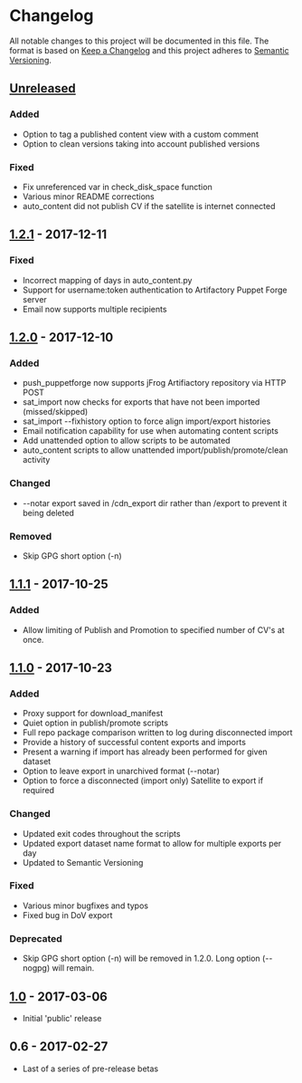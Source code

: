 # Changelog
All notable changes to this project will be documented in this file.
The format is based on [Keep a Changelog](http://keepachangelog.com/en/1.0.0/)
and this project adheres to [Semantic Versioning](http://semver.org/spec/v2.0.0.html).

## [Unreleased]
### Added
- Option to tag a published content view with a custom comment
- Option to clean versions taking into account published versions

### Fixed
- Fix unreferenced var in check_disk_space function
- Various minor README corrections
- auto_content did not publish CV if the satellite is internet connected


## [1.2.1] - 2017-12-11
### Fixed
- Incorrect mapping of days in auto_content.py
- Support for username:token authentication to Artifactory Puppet Forge server
- Email now supports multiple recipients


## [1.2.0] - 2017-12-10
### Added
- push_puppetforge now supports jFrog Artifiactory repository via HTTP POST
- sat_import now checks for exports that have not been imported (missed/skipped)
- sat_import --fixhistory option to force align import/export histories
- Email notification capability for use when automating content scripts
- Add unattended option to allow scripts to be automated
- auto_content scripts to allow unattended import/publish/promote/clean activity

### Changed
- --notar export saved in /cdn_export dir rather than /export to prevent it being deleted

### Removed
- Skip GPG short option (-n)


## [1.1.1] - 2017-10-25
### Added
- Allow limiting of Publish and Promotion to specified number of CV's at once.


## [1.1.0] - 2017-10-23
### Added
- Proxy support for download_manifest
- Quiet option in publish/promote scripts
- Full repo package comparison written to log during disconnected import
- Provide a history of successful content exports and imports
- Present a warning if import has already been performed for given dataset
- Option to leave export in unarchived format (--notar)
- Option to force a disconnected (import only) Satellite to export if required

### Changed
- Updated exit codes throughout the scripts
- Updated export dataset name format to allow for multiple exports per day
- Updated to Semantic Versioning

### Fixed
- Various minor bugfixes and typos
- Fixed bug in DoV export

### Deprecated
- Skip GPG short option (-n) will be removed in 1.2.0. Long option (--nogpg) will remain.


## [1.0] - 2017-03-06
- Initial 'public' release

## 0.6 - 2017-02-27
- Last of a series of pre-release betas

[Unreleased]: https://github.com/RedHatSatellite/sat6_scripts/compare/1.2.1...HEAD
[1.2.1]: https://github.com/RedHatSatellite/sat6_scripts/compare/1.2.0...1.2.1
[1.2.0]: https://github.com/RedHatSatellite/sat6_scripts/compare/1.1.1...1.2.0
[1.1.1]: https://github.com/RedHatSatellite/sat6_scripts/compare/1.1.0...1.1.1
[1.1.0]: https://github.com/RedHatSatellite/sat6_scripts/compare/1.0...1.1.0
[1.0]: https://github.com/RedHatSatellite/sat6_scripts/compare/0.6...1.0
